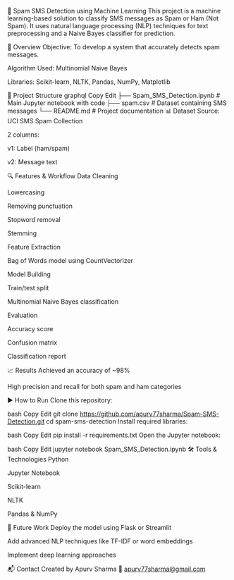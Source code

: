 📩 Spam SMS Detection using Machine Learning
This project is a machine learning-based solution to classify SMS messages as Spam or Ham (Not Spam). It uses natural language processing (NLP) techniques for text preprocessing and a Naive Bayes classifier for prediction.

🧠 Overview
Objective: To develop a system that accurately detects spam messages.

Algorithm Used: Multinomial Naive Bayes

Libraries: Scikit-learn, NLTK, Pandas, NumPy, Matplotlib

📁 Project Structure
graphql
Copy
Edit
├── Spam_SMS_Detection.ipynb  # Main Jupyter notebook with code
├── spam.csv                  # Dataset containing SMS messages
└── README.md                 # Project documentation
📊 Dataset
Source: UCI SMS Spam Collection

2 columns:

v1: Label (ham/spam)

v2: Message text

🔍 Features & Workflow
Data Cleaning

Lowercasing

Removing punctuation

Stopword removal

Stemming

Feature Extraction

Bag of Words model using CountVectorizer

Model Building

Train/test split

Multinomial Naive Bayes classification

Evaluation

Accuracy score

Confusion matrix

Classification report

📈 Results
Achieved an accuracy of ~98%

High precision and recall for both spam and ham categories

▶️ How to Run
Clone this repository:

bash
Copy
Edit
git clone https://github.com/apurv77sharma/Spam-SMS-Detection.git
cd spam-sms-detection
Install required libraries:

bash
Copy
Edit
pip install -r requirements.txt
Open the Jupyter notebook:

bash
Copy
Edit
jupyter notebook Spam_SMS_Detection.ipynb
🛠 Tools & Technologies
Python

Jupyter Notebook

Scikit-learn

NLTK

Pandas & NumPy

📌 Future Work
Deploy the model using Flask or Streamlit

Add advanced NLP techniques like TF-IDF or word embeddings

Implement deep learning approaches

📬 Contact
Created by Apurv Sharma
📧 apurv77sharma@gmail.com
